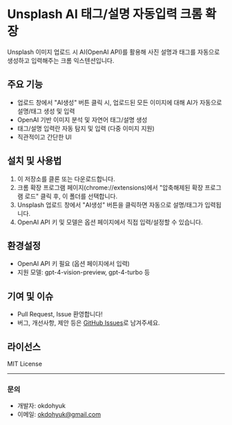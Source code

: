 # Unsplash AI 태그/설명 자동입력 크롬 확장

Unsplash 이미지 업로드 시 AI(OpenAI API)를 활용해 사진 설명과 태그를 자동으로 생성하고 입력해주는 크롬 익스텐션입니다.

## 주요 기능

- 업로드 창에서 "AI생성" 버튼 클릭 시, 업로드된 모든 이미지에 대해 AI가 자동으로 설명/태그 생성 및 입력
- OpenAI 기반 이미지 분석 및 자연어 태그/설명 생성
- 태그/설명 입력란 자동 탐지 및 입력 (다중 이미지 지원)
- 직관적이고 간단한 UI

## 설치 및 사용법

1. 이 저장소를 클론 또는 다운로드합니다.
2. 크롬 확장 프로그램 페이지(chrome://extensions)에서 "압축해제된 확장 프로그램 로드" 클릭 후, 이 폴더를 선택합니다.
3. Unsplash 업로드 창에서 "AI생성" 버튼을 클릭하면 자동으로 설명/태그가 입력됩니다.
4. OpenAI API 키 및 모델은 옵션 페이지에서 직접 입력/설정할 수 있습니다.

## 환경설정

- OpenAI API 키 필요 (옵션 페이지에서 입력)
- 지원 모델: gpt-4-vision-preview, gpt-4-turbo 등

## 기여 및 이슈

- Pull Request, Issue 환영합니다!
- 버그, 개선사항, 제안 등은 [GitHub Issues](https://github.com/okdohyuk/unsplash-description-generator/issues)로 남겨주세요.

## 라이선스

MIT License

---

### 문의

- 개발자: okdohyuk
- 이메일: okdohyuk@gmail.com
